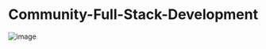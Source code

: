 # Community-Full-Stack-Development
![image](https://github.com/slowpon/Community-Full-Stack-Development/blob/main/homepage.jpg)
